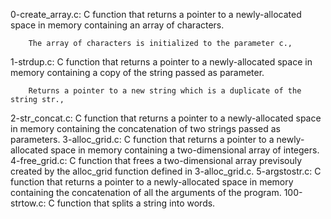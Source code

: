 0-create_array.c: C function that returns a pointer to a newly-allocated space in memory containing an array of characters.

        The array of characters is initialized to the parameter c.,
1-strdup.c: C function that returns a pointer to a newly-allocated space in memory containing a copy of the string passed as parameter.

        Returns a pointer to a new string which is a duplicate of the string str.,
2-str_concat.c: C function that returns a pointer to a newly-allocated space in memory containing the concatenation of two strings passed as parameters.
 3-alloc_grid.c: C function that returns a pointer to a newly-allocated space in memory containing a two-dimensional array of integers.
4-free_grid.c: C function that frees a two-dimensional array previsouly created by the alloc_grid function defined in 3-alloc_grid.c.
5-argstostr.c: C function that returns a pointer to a newly-allocated space in memory containing the concatenation of all the arguments of the program.
100-strtow.c: C function that splits a string into words.
